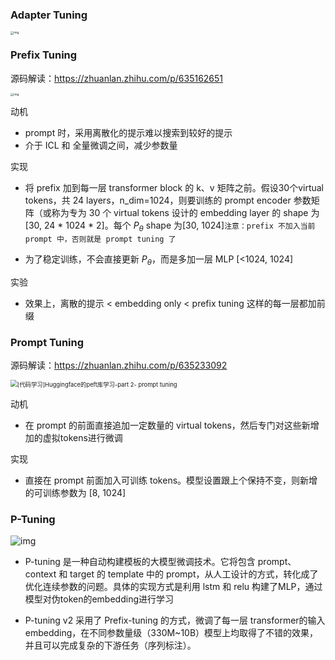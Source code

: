 ### Adapter  Tuning

<img src="https://pic3.zhimg.com/80/v2-e61faf735e930fbf1c925a40385790de_1440w.webp" alt="img" style="zoom: 33%;" />

### Prefix Tuning

源码解读：https://zhuanlan.zhihu.com/p/635162651

<img src="https://pic3.zhimg.com/80/v2-f8697c52540aeed5c507753625c30202_1440w.webp" alt="img" style="zoom: 33%;" />

动机

- prompt 时，采用离散化的提示难以搜索到较好的提示
- 介于 ICL 和 全量微调之间，减少参数量

实现

- 将 prefix 加到每一层 transformer block 的 k、v 矩阵之前。假设30个virtual tokens，共 24 layers，n_dim=1024，则要训练的 prompt encoder 参数矩阵（或称为专为 30 个 virtual tokens 设计的 embedding layer 的 shape 为 [30, 24 * 1024 * 2]。每个 $P_\theta$ shape 为[30, 1024]`注意：prefix 不加入当前 prompt 中，否则就是 prompt tuning 了`

- 为了稳定训练，不会直接更新 $P_\theta$，而是多加一层 MLP [<1024, 1024]

实验

- 效果上，离散的提示 < embedding only < prefix tuning 这样的每一层都加前缀

### Prompt Tuning

源码解读：https://zhuanlan.zhihu.com/p/635233092

<img src="https://picx.zhimg.com/v2-61980563685b7b2029a436686d755b70_720w.jpg?source=d16d100b" alt="[代码学习]Huggingface的peft库学习-part 2- prompt tuning" style="zoom: 67%;" />

动机

- 在 prompt 的前面直接追加一定数量的 virtual tokens，然后专门对这些新增加的虚拟tokens进行微调

实现

- 直接在 prompt 前面加入可训练 tokens。模型设置跟上个保持不变，则新增的可训练参数为 [8, 1024]

### P-Tuning

![img](https://pic2.zhimg.com/v2-a7cfac58768e743ee6cb66c781297621_b.jpg)

- P-tuning 是一种自动构建模板的大模型微调技术。它将包含 prompt、context 和 target 的 template 中的 prompt，从人工设计的方式，转化成了优化连续参数的问题。具体的实现方式是利用 lstm 和 relu 构建了MLP，通过模型对伪token的embedding进行学习

- P-tuning v2 采用了 Prefix-tuning 的方式，微调了每一层 transformer的输入 embedding，在不同参数量级（330M~10B）模型上均取得了不错的效果，并且可以完成复杂的下游任务（序列标注）。